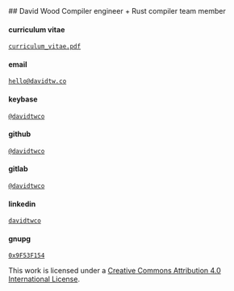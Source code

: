 <div id="intro">
## David Wood
Compiler engineer + Rust compiler team member
</div>

#### curriculum vitae
[`curriculum_vitae.pdf`](/curriculum_vitae.pdf)

#### email
[`hello@davidtw.co`](mailto:hello@davidtw.co)

#### keybase
[`@davidtwco`](https://keybase.io/davidtwco)

#### github
[`@davidtwco`](https://github.com/davidtwco)

#### gitlab
[`@davidtwco`](https://gitlab.com/davidtwco)

#### linkedin
[`davidtwco`](https://www.linkedin.com/in/davidtwco)

#### gnupg
[`0x9F53F154`](https://keybase.io/davidtwco)

<p id="license">
  This work is licensed under a <a rel="license" href="http://creativecommons.org/licenses/by/4.0/">Creative Commons Attribution 4.0 International License</a>.
</p>
